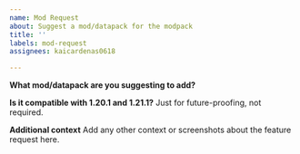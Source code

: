 ```yaml
---
name: Mod Request
about: Suggest a mod/datapack for the modpack
title: ''
labels: mod-request
assignees: kaicardenas0618

---
```


**What mod/datapack are you suggesting to add?**

**Is it compatible with 1.20.1 and 1.21.1?**
Just for future-proofing, not required.

**Additional context**
Add any other context or screenshots about the feature request here.
